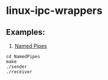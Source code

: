 # linux-ipc-wrappers

## Examples:
1. [Named Pipes](https://github.com/abbasraza/linux-ipc-wrappers/tree/main/NamedPipes)

```shell
cd NamedPipes
make
./sender
./receiver
```
